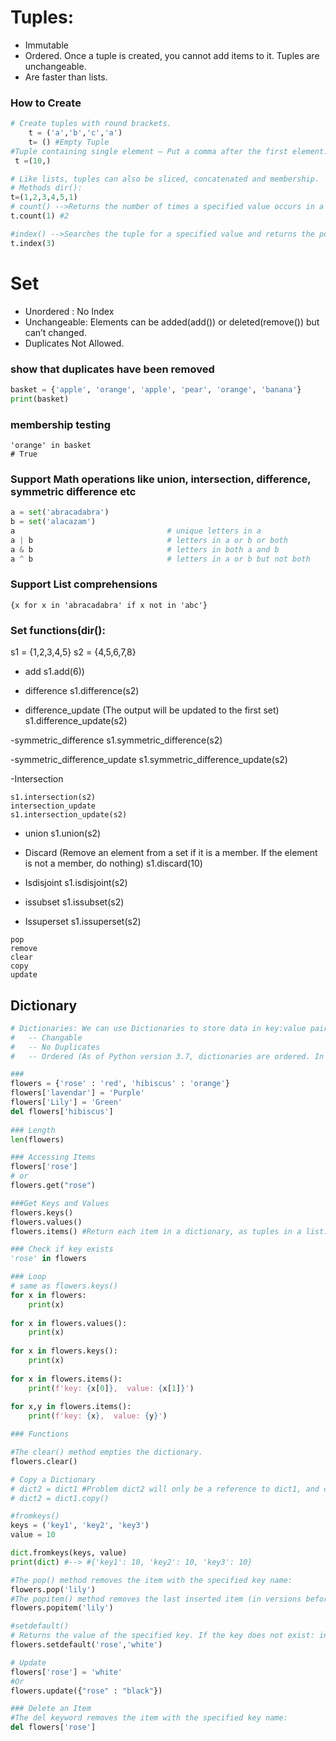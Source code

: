 # Tuples:
 - Immutable 
 - Ordered. Once a tuple is created, you cannot add items to it. Tuples are unchangeable.
 - Are faster than lists.

### How to Create
```python
# Create tuples with round brackets.
    t = ('a','b','c','a')
    t= () #Empty Tuple
#Tuple containing single element – Put a comma after the first element.
 t =(10,)

# Like lists, tuples can also be sliced, concatenated and membership.
# Methods dir():
t=(1,2,3,4,5,1)
# count() -->Returns the number of times a specified value occurs in a tuple
t.count(1) #2

#index() -->Searches the tuple for a specified value and returns the position of where it was found
t.index(3)
```

# Set
 - Unordered : No Index
 - Unchangeable: Elements can be added(add()) or deleted(remove()) but can’t changed.
 - Duplicates Not Allowed.

### show that duplicates have been removed
```python
basket = {'apple', 'orange', 'apple', 'pear', 'orange', 'banana'}
print(basket)                      
```

### membership testing
```
'orange' in basket                 
# True
```

### Support Math operations like union, intersection, difference, symmetric difference etc
```python
a = set('abracadabra')
b = set('alacazam')
a                                  # unique letters in a
a | b                              # letters in a or b or both
a & b                              # letters in both a and b
a ^ b                              # letters in a or b but not both
```

### Support List comprehensions
```
{x for x in 'abracadabra' if x not in 'abc'}
```

### Set functions(dir():

s1 = {1,2,3,4,5}
s2 = {4,5,6,7,8}

- add 
 s1.add(6))

- difference
s1.difference(s2)
- difference_update (The output will be updated to the first set)
s1.difference_update(s2)

-symmetric_difference
s1.symmetric_difference(s2)

-symmetric_difference_update
s1.symmetric_difference_update(s2)

-Intersection
```
s1.intersection(s2)
intersection_update
s1.intersection_update(s2)
```

- union
s1.union(s2)

- Discard (Remove an element from a set if it is a member. If the element is not a member, do nothing)
s1.discard(10)

- Isdisjoint
s1.isdisjoint(s2)
- issubset
s1.issubset(s2)
- Issuperset
s1.issuperset(s2)

```
pop
remove
clear
copy
update
```

## Dictionary
```python
# Dictionaries: We can use Dictionaries to store data in key:value pairs.
#   -- Changable
#   -- No Duplicates
#   -- Ordered (As of Python version 3.7, dictionaries are ordered. In Python 3.6 and earlier, dictionaries are not-ordered.)

###
flowers = {'rose' : 'red', 'hibiscus' : 'orange'}
flowers['lavendar'] = 'Purple'
flowers['Lily'] = 'Green'
del flowers['hibiscus']
	
### Length
len(flowers)	

### Accessing Items
flowers['rose']
# or
flowers.get("rose")

###Get Keys and Values
flowers.keys()
flowers.values()
flowers.items() #Return each item in a dictionary, as tuples in a list.

### Check if key exists
'rose' in flowers

### Loop
# same as flowers.keys()
for x in flowers:
	print(x)
	
for x in flowers.values():
	print(x)
	
for x in flowers.keys():
	print(x)
	
for x in flowers.items():
	print(f'key: {x[0]},  value: {x[1]}')
	
for x,y in flowers.items():
	print(f'key: {x},  value: {y}')

### Functions

#The clear() method empties the dictionary.
flowers.clear()

# Copy a Dictionary
# dict2 = dict1 #Problem dict2 will only be a reference to dict1, and changes made in dict1 will automatically also be made in dict2.
# dict2 = dict1.copy()

#fromkeys()
keys = ('key1', 'key2', 'key3')
value = 10

dict.fromkeys(keys, value) 
print(dict) #--> #{'key1': 10, 'key2': 10, 'key3': 10}

#The pop() method removes the item with the specified key name:
flowers.pop('lily')
#The popitem() method removes the last inserted item (in versions before 3.7, a random item is removed instead):
flowers.popitem('lily')

#setdefault()
# Returns the value of the specified key. If the key does not exist: insert the key, with the specified value
flowers.setdefault('rose','white')

# Update
flowers['rose'] = 'white'
#Or
flowers.update({"rose" : "black"})

### Delete an Item
#The del keyword removes the item with the specified key name:
del flowers['rose']

```





